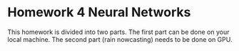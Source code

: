 # Homework 4 Neural Networks
This homework is divided into two parts.
The first part can be done on your local machine.
The second part (rain nowcasting) needs to be done on GPU. 
